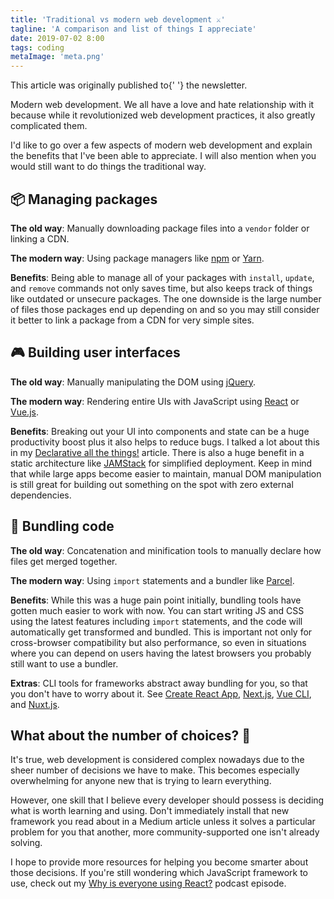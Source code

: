 ```yaml
---
title: 'Traditional vs modern web development ⚔️'
tagline: 'A comparison and list of things I appreciate'
date: 2019-07-02 8:00
tags: coding
metaImage: 'meta.png'
---
```


<Alert>
  This article was originally published to{' '}
  <AlertLink href="/news">the newsletter</AlertLink>.
</Alert>

Modern web development. We all have a love and hate relationship with it because while it revolutionized web development practices, it also greatly complicated them.

I'd like to go over a few aspects of modern web development and explain the benefits that I've been able to appreciate. I will also mention when you would still want to do things the traditional way.

## 📦 Managing packages

**The old way**: Manually downloading package files into a `vendor` folder or linking a CDN.

**The modern way**: Using package managers like [npm](https://www.npmjs.com/) or [Yarn](https://yarnpkg.com/).

**Benefits**: Being able to manage all of your packages with `install`, `update`, and `remove` commands not only saves time, but also keeps track of things like outdated or unsecure packages. The one downside is the large number of files those packages end up depending on and so you may still consider it better to link a package from a CDN for very simple sites.

## 🎮 Building user interfaces

**The old way**: Manually manipulating the DOM using [jQuery](https://jquery.com/).

**The modern way**: Rendering entire UIs with JavaScript using [React](https://reactjs.org/) or [Vue.js](https://vuejs.org/).

**Benefits**: Breaking out your UI into components and state can be a huge productivity boost plus it also helps to reduce bugs. I talked a lot about this in my [Declarative all the things!](/blog/declarative) article. There is also a huge benefit in a static architecture like [JAMStack](https://jamstack.org/) for simplified deployment. Keep in mind that while large apps become easier to maintain, manual DOM manipulation is still great for building out something on the spot with zero external dependencies.

## 🎁 Bundling code

**The old way**: Concatenation and minification tools to manually declare how files get merged together.

**The modern way**: Using `import` statements and a bundler like [Parcel](https://parceljs.org/).

**Benefits**: While this was a huge pain point initially, bundling tools have gotten much easier to work with now. You can start writing JS and CSS using the latest features including `import` statements, and the code will automatically get transformed and bundled. This is important not only for cross-browser compatibility but also performance, so even in situations where you can depend on users having the latest browsers you probably still want to use a bundler.

**Extras**: CLI tools for frameworks abstract away bundling for you, so that you don't have to worry about it. See [Create React App](https://facebook.github.io/create-react-app/), [Next.js](https://nextjs.org/), [Vue CLI](https://cli.vuejs.org/guide/creating-a-project.html), and [Nuxt.js](https://nuxtjs.org/).

## What about the number of choices? 🤯

It's true, web development is considered complex nowadays due to the sheer number of decisions we have to make. This becomes especially overwhelming for anyone new that is trying to learn everything.

However, one skill that I believe every developer should possess is deciding what is worth learning and using. Don't immediately install that new framework you read about in a Medium article unless it solves a particular problem for you that another, more community-supported one isn't already solving.

I hope to provide more resources for helping you become smarter about those decisions. If you're still wondering which JavaScript framework to use, check out my [Why is everyone using React?](https://sunnycommutes.fm/episodes/62-why-is-everyone-using-react-K0EAQo) podcast episode.
